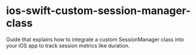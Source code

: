 # ios-swift-custom-session-manager-class
Guide that explains how to integrate a custom SessionManager class into your iOS app to track session metrics like duration.
